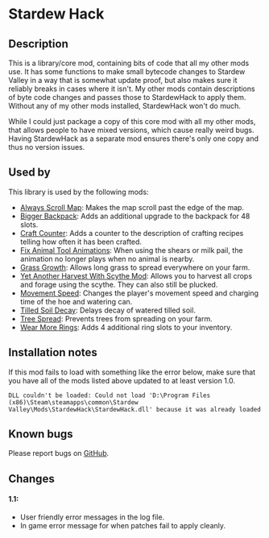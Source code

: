 # Stardew Hack

## Description
This is a library/core mod, containing bits of code that all my other mods use. It has some functions to make small bytecode changes to Stardew Valley in a way that is somewhat update proof, but also makes sure it reliably breaks in cases where it isn't. My other mods contain descriptions of byte code changes and passes those to StardewHack to apply them. Without any of my other mods installed, StardewHack won't do much. 

While I could just package a copy of this core mod with all my other mods, that allows people to have mixed versions, which cause really weird bugs. Having StardewHack as a separate mod ensures there's only one copy and thus no version issues.

## Used by
This library is used by the following mods:

* [Always Scroll Map](https://www.nexusmods.com/stardewvalley/mods/2733):                   Makes the map scroll past the edge of the map.
* [Bigger Backpack](https://www.nexusmods.com/stardewvalley/mods/1845):                     Adds an additional upgrade to the backpack for 48 slots.
* [Craft Counter](https://www.nexusmods.com/stardewvalley/mods/2739):                       Adds a counter to the description of crafting recipes telling how often it has been crafted.
* [Fix Animal Tool Animations](https://www.nexusmods.com/stardewvalley/mods/3215):          When using the shears or milk pail, the animation no longer plays when no animal is nearby.
* [Grass Growth](https://www.nexusmods.com/stardewvalley/mods/2732):                        Allows long grass to spread everywhere on your farm.
* [Yet Another Harvest With Scythe Mod](https://www.nexusmods.com/stardewvalley/mods/2731): Allows you to harvest all crops and forage using the scythe. They can also still be plucked.
* [Movement Speed](https://www.nexusmods.com/stardewvalley/mods/2736):                      Changes the player's movement speed and charging time of the hoe and watering can.
* [Tilled Soil Decay](https://www.nexusmods.com/stardewvalley/mods/2738):                   Delays decay of watered tilled soil.
* [Tree Spread](https://www.nexusmods.com/stardewvalley/mods/3183):                         Prevents trees from spreading on your farm.
* [Wear More Rings](https://www.nexusmods.com/stardewvalley/mods/3214):                     Adds 4 additional ring slots to your inventory.

## Installation notes
If this mod fails to load with something like the error below, make sure that you have all of the mods listed above updated to at least version 1.0.

    DLL couldn't be loaded: Could not load 'D:\Program Files (x86)\Steam\steamapps\common\Stardew Valley\Mods\StardewHack\StardewHack.dll' because it was already loaded

## Known bugs
Please report bugs on [GitHub](https://github.com/bcmpinc/StardewHack/issues).

## Changes
#### 1.1:
* User friendly error messages in the log file.
* In game error message for when patches fail to apply cleanly.
